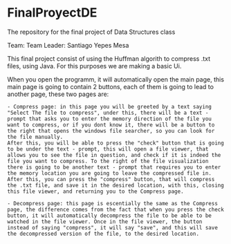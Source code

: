 # FinalProyectDE
The repository for the final project of Data Structures class

Team: 
Team Leader: Santiago Yepes Mesa

This final project consist of using the Huffman algorith to compress .txt files, using Java.
For this purposes we are making a basic Ui.

When you open the programm, it will automatically open the main page, this main page is going to contain 2 buttons, each of them is going to lead to another page, these two pages are:

    - Compress page: in this page you will be greeted by a text saying "Select The file to compress", under this, there will be a text - prompt that asks you to enter the memory direction of the file you want to compress, or if you dont know it, there will be a button to the right that opens the windows file searcher, so you can look for the file manually. 
    After this, you will be able to press the "check" button that is going to be under the text - prompt, this will open a file viewer, that allows you to see the file in question, and check if it is indeed the file you want to compress. To the right of the file visualization there is going to be another text - prompt that requires you to enter the memory location you are going to leave the compressed file in. After this, you can press the "compress" button, that will compress the .txt file, and save it in the desired location, with this, closing this file viewer, and returning you to the Compress page.
    
    - Decompress page: this page is escentially the same as the Compress page, the difference comes from the fact that when you press the check button, it will automatically decompress the file to be able to be watched in the file viewer. Once in the file viewer, the button instead of saying "compress", it will say "save", and this will save the decompressed version of the file, to the desired location.
